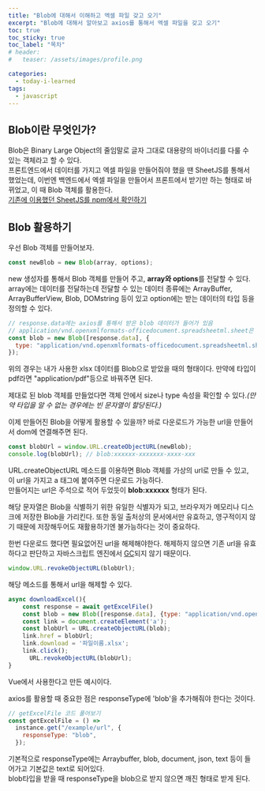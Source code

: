 ```yaml
---
title: "Blob에 대해서 이해하고 엑셀 파일 갖고 오기"
excerpt: "Blob에 대해서 알아보고 axios를 통해서 엑셀 파일을 갖고 오기"
toc: true
toc_sticky: true
toc_label: "목차"
# header:
#   teaser: /assets/images/profile.png

categories:
  - today-i-learned
tags:
  - javascript
---
```


## Blob이란 무엇인가?

Blob은 Binary Large Object의 줄임말로 글자 그대로 대용량의 바이너리를 다룰 수 있는 객체라고 할 수 있다.  
프론트엔드에서 데이터를 가지고 엑셀 파일을 만들어줘야 했을 땐 SheetJS를 통해서 했었는데, 이번엔 백엔드에서 엑셀 파일을 만들어서 프론트에서 받기만 하는 형태로 바뀌었고, 이 때 Blob 객체를 활용한다.  
[기존에 이용했던 SheetJS를 npm에서 확인하기](https://www.npmjs.com/package/xlsx)

## Blob 활용하기

우선 Blob 객체를 만들어보자.

```js
const newBlob = new Blob(array, options);
```

new 생성자를 통해서 Blob 객체를 만들어 주고, **array와 options**를 전달할 수 있다.  
array에는 데이터를 전달하는데 전달할 수 있는 데이터 종류에는 ArrayBuffer, ArrayBufferView, Blob, DOMstring 등이 있고 option에는 받는 데이터의 타입 등을 정의할 수 있다.

```js
// response.data에는 axios를 통해서 받은 blob 데이터가 들어가 있음
// application/vnd.openxmlformats-officedocument.spreadsheetml.sheet은 xlsx 데이터 타입
const blob = new Blob([response.data], {
  type: "application/vnd.openxmlformats-officedocument.spreadsheetml.sheet",
});
```

위의 경우는 내가 사용한 xlsx 데이터를 Blob으로 받았을 때의 형태이다. 만약에 타입이 pdf라면 "application/pdf"등으로 바꿔주면 된다.

제대로 된 blob 객체를 만들었다면 객체 안에서 size나 type 속성을 확인할 수 있다._(만약 타입을 알 수 없는 경우에는 빈 문자열이 할당된다.)_

이제 만들어진 Blob을 어떻게 활용할 수 있을까? 바로 다운로드가 가능한 url을 만들어서 dom에 연결해주면 된다.

```js
const blobUrl = window.URL.createObjectURL(newBlob);
console.log(blobUrl); // blob:xxxxxx-xxxxxxx-xxxx-xxx
```

URL.createObjectURL 메소드를 이용하면 Blob 객체를 가상의 url로 만들 수 있고, 이 url을 가지고 a 태그에 붙여주면 다운로드 가능하다.  
만들어지는 url은 주석으로 적어 두었듯이 **blob:xxxxxx** 형태가 된다.

해당 문자열은 Blob을 식별하기 위한 유일한 식별자가 되고, 브라우저가 메모리나 디스크에 저장한 Blob을 가리킨다. 또한 동일 출처상의 문서에서만 유효하고, 영구적이지 않기 때문에 저장해두어도 재활용하기엔 불가능하다는 것이 중요하다.

한번 다운로드 했다면 필요없어진 url을 해제해야한다. 해제하지 않으면 기존 url을 유효하다고 판단하고 자바스크립트 엔진에서 [GC](https://developer.mozilla.org/ko/docs/Web/JavaScript/Memory_Management)되지 않기 때문이다.

```js
window.URL.revokeObjectURL(blobUrl);
```

해당 메소드를 통해서 url을 해제할 수 있다.

```js
async downloadExcel(){
    const response = await getExcelFile()
    const blob = new Blob([response.data], {type: "application/vnd.openxmlformats-officedocument.spreadsheetml.sheet"});
    const link = document.createElement('a');
    const blobUrl = URL.createObjectURL(blob);
    link.href = blobUrl;
    link.download = '파일이름.xlsx';
    link.click();
	  URL.revokeObjectURL(blobUrl);
}
```

Vue에서 사용한다고 만든 예시이다.

axios를 활용할 때 중요한 점은 responseType에 'blob'을 추가해줘야 한다는 것이다.

```js
// getExcelFile 코드 풀어보기
const getExcelFile = () =>
  instance.get("/example/url", {
    responseType: "blob",
  });
```

기본적으로 responseType에는 Arraybuffer, blob, document, json, text 등이 들어가고 기본값은 text로 되어있다.  
blob타입을 받을 때 responseType을 blob으로 받지 않으면 깨진 형태로 받게 된다.
